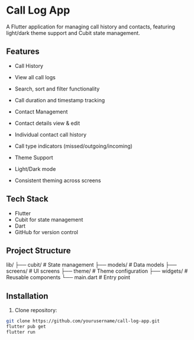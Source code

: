 # Call Log App

A Flutter application for managing call history and contacts, featuring light/dark theme support and Cubit state management.

## Features

- Call History
- View all call logs
- Search, sort and filter functionality
- Call duration and timestamp tracking

- Contact Management
- Contact details view & edit
- Individual contact call history
- Call type indicators (missed/outgoing/incoming)

- Theme Support
- Light/Dark mode
- Consistent theming across screens

## Tech Stack

- Flutter
- Cubit for state management
- Dart
- GitHub for version control

## Project Structure

lib/
├── cubit/ # State management
├── models/ # Data models
├── screens/ # UI screens
├── theme/ # Theme configuration
├── widgets/ # Reusable components
└── main.dart # Entry point

## Installation

1. Clone repository:

```bash
git clone https://github.com/yourusername/call-log-app.git
flutter pub get
flutter run
```
